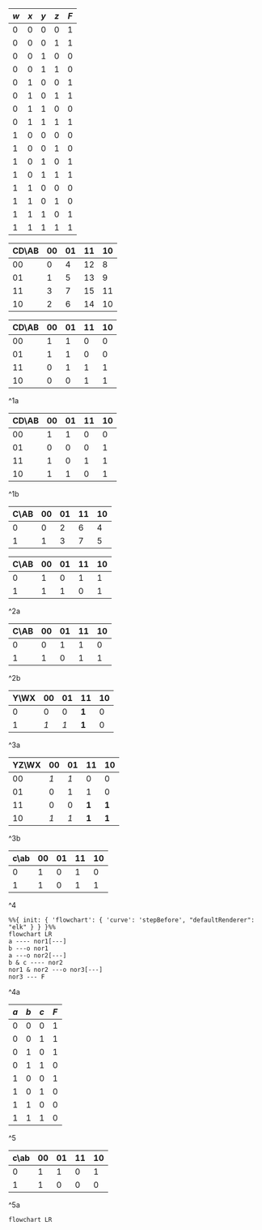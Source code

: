 
| $w$ | $x$ | $y$ | $z$ | $F$ |
| --- | --- | --- | --- | --- |
| 0   | 0   | 0   | 0   | 1   |
| 0   | 0   | 0   | 1   | 1   |
| 0   | 0   | 1   | 0   | 0   |
| 0   | 0   | 1   | 1   | 0   |
| 0   | 1   | 0   | 0   | 1   |
| 0   | 1   | 0   | 1   | 1   |
| 0   | 1   | 1   | 0   | 0   |
| 0   | 1   | 1   | 1   | 1   |
| 1   | 0   | 0   | 0   | 0   |
| 1   | 0   | 0   | 1   | 0   |
| 1   | 0   | 1   | 0   | 1   |
| 1   | 0   | 1   | 1   | 1   |
| 1   | 1   | 0   | 0   | 0   |
| 1   | 1   | 0   | 1   | 0   |
| 1   | 1   | 1   | 0   | 1   |
| 1   | 1   | 1   | 1   | 1   | 

| CD\\AB | 00  | 01  | 11  | 10  |
| ------ | --- | --- | --- | --- |
| 00     | 0   | 4   | 12  | 8   |
| 01     | 1   | 5   | 13  | 9   |
| 11     | 3   | 7   | 15  | 11  |
| 10     | 2   | 6   | 14  | 10  |

| CD\\AB | 00  | 01  | 11  | 10  |
| ------ | --- | --- | --- | --- |
| 00     | 1    | 1    | 0    | 0    |
| 01     | 1    | 1    | 0    | 0    |
| 11     | 0    | 1    | 1    | 1    |
| 10     | 0    | 0    | 1    | 1    |
^1a

| CD\\AB | 00  | 01  | 11  | 10  |
| ------ | --- | --- | --- | --- |
| 00     | 1    | 1    | 0    | 0    |
| 01     | 0    | 0    | 0    | 1    |
| 11     | 1    | 0    | 1    | 1    |
| 10     | 1    | 1    | 0    | 1    |
^1b

| C\\AB | 00 | 01 | 11 | 10 |
| ---- | ---- | ---- | ---- | ---- |
| 0 | 0 | 2 | 6 | 4 |
| 1 | 1 | 3 | 7 | 5 |

| C\\AB | 00 | 01 | 11 | 10 |
| ---- | ---- | ---- | ---- | ---- |
| 0 | 1 | 0 | 1 | 1 |
| 1 | 1 | 1 | 0 | 1 |
^2a

| C\\AB | 00 | 01 | 11 | 10 |
| ---- | ---- | ---- | ---- | ---- |
| 0 | 0 | 1 | 1 | 0 |
| 1 | 1 | 0 | 1 | 1 |
^2b

| Y\\WX | 00 | 01 | 11 | 10 |
| ---- | ---- | ---- | ---- | ---- |
| 0 | 0 | 0 | **1** | 0 |
| 1 | *1* | *1* | **1** | 0 |
^3a

| YZ\\WX | 00  | 01  | 11  | 10  |
| ------ | --- | --- | --- | --- |
| 00     | *1*    | *1*    | 0    | 0    |
| 01     | 0    | 1    | 1    | 0    |
| 11     | 0    | 0    | **1**    | **1**    |
| 10     | *1*    | *1*    | **1**    | **1**    |
^3b

| c\\ab | 00 | 01 | 11 | 10 |
| ---- | ---- | ---- | ---- | ---- |
| 0 | 1 | 0 | 1 | 0 |
| 1 | 1 | 0 | 1 | 1 |
^4

```mermaid
%%{ init: { 'flowchart': { 'curve': 'stepBefore', "defaultRenderer": "elk" } } }%%
flowchart LR
a ---- nor1[---]
b ---o nor1
a ---o nor2[---]
b & c ---- nor2
nor1 & nor2 ---o nor3[---]
nor3 --- F
```
^4a

| $a$ | $b$ | $c$ | $F$ |
| --- | --- | --- | --- |
| 0   | 0   | 0   | 1   |
| 0   | 0   | 1   | 1   |
| 0   | 1   | 0   | 1   |
| 0   | 1   | 1   | 0   |
| 1   | 0   | 0   | 1   |
| 1   | 0   | 1   | 0   |
| 1   | 1   | 0   | 0   |
| 1   | 1   | 1   | 0   |
^5

| c\\ab | 00  | 01  | 11  | 10  |
| ----- | --- | --- | --- | --- |
| 0     | 1   | 1   | 0   | 1   |
| 1     | 1   | 0   | 0   | 0   |
^5a

```mermaid
flowchart LR
```